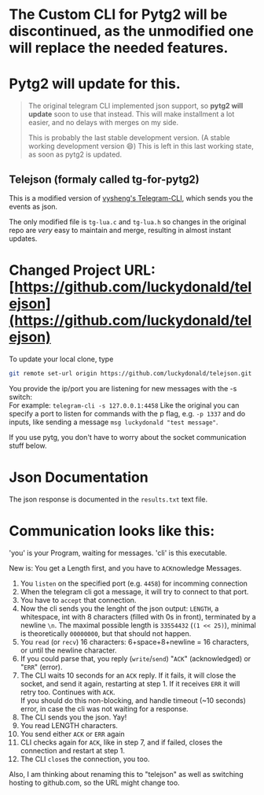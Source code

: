 # The Custom CLI for Pytg2 will be discontinued, as the unmodified one will replace the needed features.

# Pytg2 will update for this.

> The original telegram CLI implemented json support, so **pytg2 will update** soon to use that instead.
> This will make installment a lot easier, and no delays with merges on my side.
> 
> This is probably the last stable development version.
> (A stable working development version :smile:)
> This is left in this last working state, as soon as pytg2 is updated. 


## Telejson (formaly called tg-for-pytg2)

This is a modified version of [vysheng's Telegram-CLI](https://github.com/vysheng/tg/), which sends you the events as json.    

The only modified file is ```tg-lua.c``` and ```tg-lua.h``` so changes in the original repo are *very* easy to maintain and merge,
resulting in almost instant updates.


# Changed Project URL: [https://github.com/luckydonald/telejson](https://github.com/luckydonald/telejson)

To update your local clone, type 
``` sh
git remote set-url origin https://github.com/luckydonald/telejson.git
```

You provide the ip/port you are listening for new messages with the -s switch:    
For example: ```telegram-cli -s 127.0.0.1:4458```
Like the original you can specify a port to listen for commands with the p flag, e.g. ```-p 1337``` and do inputs, like sending a message ```msg luckydonald "test message"```.

If you use pytg, you don't have to worry about the socket communication stuff below.

# Json Documentation #

The json response is documented in the ```results.txt``` text file.

# Communication looks like this: #

'you' is your Program, waiting for messages.
'cli' is this executable.

New is: You get a Length first, and you have to ```ACK```nowledge Messages.

1.  You ```listen``` on the specified port (e.g. ```4458```) for incomming connection
2.  When the telegram cli got a message, it will try to connect to that port.
3.  You have to ```accept``` that connection.
4.  Now the cli sends you the lenght of the json output:
    ```LENGTH```, a whitespace, int with 8 characters (filled with 0s in front), terminated by a newline ```\n```.
    The maximal possible length is ```33554432``` (```(1 << 25)```), minimal is theoretically ```00000000```, but that should not happen.
5.  You ```read``` (or ```recv```) 16 characters: 6+space+8+newline = 16 characters, or until the newline character.
6.  If you could parse that, you reply (```write```/```send```) "```ACK```" (acknowledged) or "```ERR```" (error).
7.  The CLI waits 10 seconds for an ```ACK``` reply. If it fails, it will close the socket, and send it again, restarting at step 1. If it receives ```ERR``` it will retry too. Continues with ```ACK```.    
    If you should do this non-blocking, and handle timeout (~10 seconds) error, in case the cli was not waiting for a response.
8.  The CLI sends you the json. Yay!
9.  You read LENGTH characters.
10. You send either ```ACK``` or ```ERR``` again
11. CLI checks again for ```ACK```, like in step 7, and if failed, closes the connection and restart at step 1.
12. The CLI ```close```s the connection, you too.



Also, I am thinking about renaming this to "telejson" as well as switching hosting to github.com, so the URL might change too.